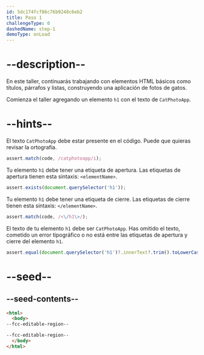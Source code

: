 ```yaml
---
id: 5dc174fcf86c76b9248c6eb2
title: Paso 1
challengeType: 0
dashedName: step-1
demoType: onLoad
---
```


# --description--

En este taller, continuarás trabajando con elementos HTML básicos como títulos, párrafos y listas, construyendo una aplicación de fotos de gatos.

Comienza el taller agregando un elemento `h1` con el texto de `CatPhotoApp`.

# --hints--

El texto `CatPhotoApp` debe estar presente en el código. Puede que quieras revisar la ortografía.

```js
assert.match(code, /catphotoapp/i);
```

Tu elemento `h1` debe tener una etiqueta de apertura. Las etiquetas de apertura tienen esta sintaxis: `<elementName>`.

```js
assert.exists(document.querySelector('h1'));
```

Tu elemento `h1` debe tener una etiqueta de cierre. Las etiquetas de cierre tienen esta sintaxis: `</elementName>`.

```js
assert.match(code, /<\/h1\>/);
```

El texto de tu elemento `h1` debe ser `CatPhotoApp`. Has omitido el texto, cometido un error tipográfico o no está entre las etiquetas de apertura y cierre del elemento `h1`.

```js
assert.equal(document.querySelector('h1')?.innerText?.trim().toLowerCase(), 'catphotoapp');
```


# --seed--

## --seed-contents--

```html
<html>
  <body>
--fcc-editable-region--

--fcc-editable-region--
  </body>
</html>
```
